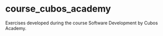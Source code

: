 # course_cubos_academy

Exercises developed during the course Software Development by Cubos Academy.
